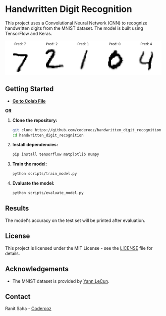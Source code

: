 # Handwritten Digit Recognition

 This project uses a Convolutional Neural Network (CNN) to recognize handwritten digits from the MNIST dataset. The model is built using TensorFlow and Keras.

![Project Image](data/output.png) 

## Getting Started
- [**Go to Colab File**](https://colab.research.google.com/drive/1_SvtJXKzthEkmM8zQCC-KI_cpm6SCsyW?usp=sharing)
  
**OR**

 1. **Clone the repository:**
    ```bash
    git clone https://github.com/coderooz/handwritten_digit_recognition.git
    cd handwritten_digit_recognition
    ```

 2. **Install dependencies:**
    ```bash
    pip install tensorflow matplotlib numpy
    ```

 3. **Train the model:**
    ```bash
    python scripts/train_model.py
    ```

 4. **Evaluate the model:**
    ```bash
    python scripts/evaluate_model.py
    ```

 ## Results

 The model's accuracy on the test set will be printed after evaluation.

 ## License

 This project is licensed under the MIT License - see the [LICENSE](LICENSE) file for details.

 ## Acknowledgements

 - The MNIST dataset is provided by [Yann LeCun](http://yann.lecun.com/exdb/mnist/).

 ## Contact
  Ranit Saha - [Coderooz](https://github.com/coderooz)
